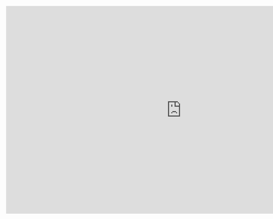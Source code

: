 <iframe src="https://docs.google.com/presentation/d/e/2PACX-1vTRvEfRjBiGzhqyth6Wy2LMjM2iPNE1N6OqKIHt2HH7irRu2J2T07O6Ad8Gy5qkwmX4vOskOZ1l74IB/embed?start=false&loop=false&delayms=3000" frameborder="0" width="960" height="569" allowfullscreen="true" mozallowfullscreen="true" webkitallowfullscreen="true"></iframe>
